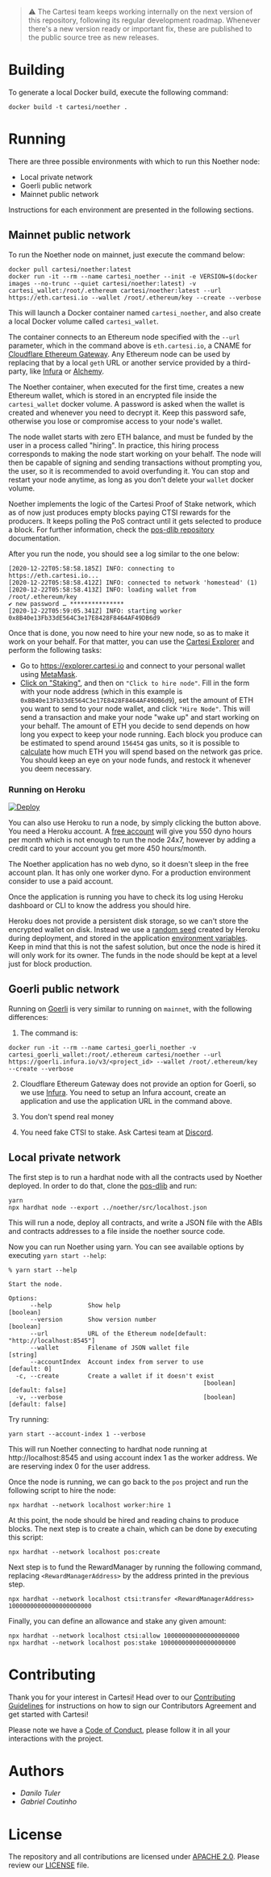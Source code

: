 > :warning: The Cartesi team keeps working internally on the next version of this repository, following its regular development roadmap. Whenever there's a new version ready or important fix, these are published to the public source tree as new releases.

# Building

To generate a local Docker build, execute the following command:

```
docker build -t cartesi/noether .
```

# Running

There are three possible environments with which to run this Noether node:

- Local private network
- Goerli public network
- Mainnet public network

Instructions for each environment are presented in the following sections.

## Mainnet public network

To run the Noether node on mainnet, just execute the command below:

```
docker pull cartesi/noether:latest
docker run -it --rm --name cartesi_noether --init -e VERSION=$(docker images --no-trunc --quiet cartesi/noether:latest) -v cartesi_wallet:/root/.ethereum cartesi/noether:latest --url https://eth.cartesi.io --wallet /root/.ethereum/key --create --verbose
```

This will launch a Docker container named `cartesi_noether`, and also create a local Docker volume called `cartesi_wallet`.

The container connects to an Ethereum node specified with the `--url` parameter, which in the command above is `eth.cartesi.io`, a CNAME for [Cloudflare Ethereum Gateway](https://developers.cloudflare.com/distributed-web/ethereum-gateway). Any Ethereum node can be used by replacing that by a local `geth` URL or another service provided by a third-party, like [Infura](https://infura.io) or [Alchemy](https://alchemyapi.io).

The Noether container, when executed for the first time, creates a new Ethereum wallet, which is stored in an encrypted file inside the `cartesi_wallet` docker volume. A password is asked when the wallet is created and whenever you need to decrypt it. Keep this password safe, otherwise you lose or compromise access to your node's wallet.

The node wallet starts with zero ETH balance, and must be funded by the user in a process called "hiring". In practice, this hiring process corresponds to making the node start working on your behalf. The node will then be capable of signing and sending transactions without prompting you, the user, so it is recommended to avoid overfunding it. You can stop and restart your node anytime, as long as you don't delete your `wallet` docker volume.

Noether implements the logic of the Cartesi Proof of Stake network, which as of now just produces empty blocks paying CTSI rewards for the producers. It keeps polling the PoS contract until it gets selected to produce a block. For further information, check the [pos-dlib repository](https://github.com/cartesi/pos-dlib) documentation.

After you run the node, you should see a log similar to the one below:

```
[2020-12-22T05:58:58.185Z] INFO: connecting to https://eth.cartesi.io...
[2020-12-22T05:58:58.412Z] INFO: connected to network 'homestead' (1)
[2020-12-22T05:58:58.413Z] INFO: loading wallet from /root/.ethereum/key
✔ new password … ***************
[2020-12-22T05:59:05.341Z] INFO: starting worker 0x8B40e13Fb33dE564C3e17E8428F8464AF49DB6d9
```

Once that is done, you now need to hire your new node, so as to make it work on your behalf.
For that matter, you can use the [Cartesi Explorer](https://explorer.cartesi.io) and perform the following tasks:

- Go to https://explorer.cartesi.io and connect to your personal wallet using [MetaMask](https://metamask.io).
- [Click on "Staking"](https://explorer.cartesi.io/staking), and then on `"Click to hire node"`. Fill in the form with your node address (which in this example is `0x8B40e13Fb33dE564C3e17E8428F8464AF49DB6d9`), set the amount of ETH you want to send to your node wallet, and click `"Hire Node"`. This will send a transaction and make your node "wake up" and start working on your behalf. The amount of ETH you decide to send depends on how long you expect to keep your node running. Each block you produce can be estimated to spend around `156454` gas units, so it is possible to [calculate](https://ethgasstation.info/calculatorTxV.php) how much ETH you will spend based on the network gas price. You should keep an eye on your node funds, and restock it whenever you deem necessary.

### Running on Heroku

[![Deploy](https://www.herokucdn.com/deploy/button.svg)](https://heroku.com/deploy?template=https://github.com/cartesi-corp/noether/tree/feature/heroku)

You can also use Heroku to run a node, by simply clicking the button above.
You need a Heroku account. A [free account](https://www.heroku.com/pricing) will give you 550 dyno hours per month which is not enough to run the node 24x7, however by adding a credit card to your account you get more 450 hours/month.

The Noether application has no web dyno, so it doesn't sleep in the free account plan. It has only one worker dyno.
For a production environment consider to use a paid account.

Once the application is running you have to check its log using Heroku dashboard or CLI to know the address you should hire.

Heroku does not provide a persistent disk storage, so we can't store the encrypted wallet on disk. Instead we use a [random seed](https://devcenter.heroku.com/articles/app-json-schema#env) created by Heroku during deployment, and stored in the application [environment variables](https://devcenter.heroku.com/articles/config-vars). Keep in mind that this is not the safest solution, but once the node is hired it will only work for its owner. The funds in the node should be kept at a level just for block production.

## Goerli public network

Running on [Goerli](https://goerli.net) is very similar to running on `mainnet`, with the following differences:

1) The command is:

```
docker run -it --rm --name cartesi_goerli_noether -v cartesi_goerli_wallet:/root/.ethereum cartesi/noether --url https://goerli.infura.io/v3/<project_id> --wallet /root/.ethereum/key --create --verbose
```

2) Cloudflare Ethereum Gateway does not provide an option for Goerli, so we use [Infura](https://infura.io). You need to setup an Infura account, create an application and use the application URL in the command above.

3) You don't spend real money

4) You need fake CTSI to stake. Ask Cartesi team at [Discord](https://discord.gg/n85Msyp).

## Local private network

The first step is to run a hardhat node with all the contracts used by Noether deployed.
In order to do that, clone the [pos-dlib](http://github.com/cartesi-corp/pos-dlib/) and run:

```
yarn
npx hardhat node --export ../noether/src/localhost.json
```

This will run a node, deploy all contracts, and write a JSON file with the ABIs and contracts addresses to a file inside the noether source code.

Now you can run Noether using yarn. You can see available options by executing `yarn start --help`:

```
% yarn start --help

Start the node.

Options:
      --help          Show help                                        [boolean]
      --version       Show version number                              [boolean]
      --url           URL of the Ethereum node[default: "http://localhost:8545"]
      --wallet        Filename of JSON wallet file                      [string]
      --accountIndex  Account index from server to use              [default: 0]
  -c, --create        Create a wallet if it doesn't exist
                                                      [boolean] [default: false]
  -v, --verbose                                       [boolean] [default: false]
```

Try running:

```
yarn start --account-index 1 --verbose
```

This will run Noether connecting to hardhat node running at http://localhost:8545 and using account index 1 as the worker address.
We are reserving index 0 for the user address.

Once the node is running, we can go back to the `pos` project and run the following script to hire the node:

```
npx hardhat --network localhost worker:hire 1
```

At this point, the node should be hired and reading chains to produce blocks.
The next step is to create a chain, which can be done by executing this script:

```
npx hardhat --network localhost pos:create
```

Next step is to fund the RewardManager by running the following command, replacing `<RewardManagerAddress>` by the address printed in the previous step.

```
npx hardhat --network localhost ctsi:transfer <RewardManagerAddress> 10000000000000000000000
```

Finally, you can define an allowance and stake any given amount:

```
npx hardhat --network localhost ctsi:allow 100000000000000000000
npx hardhat --network localhost pos:stake 100000000000000000000
```

# Contributing

Thank you for your interest in Cartesi! Head over to our [Contributing Guidelines](CONTRIBUTING.md) for instructions on how to sign our Contributors Agreement and get started with
Cartesi!

Please note we have a [Code of Conduct](CODE_OF_CONDUCT.md), please follow it in all your interactions with the project.

# Authors

* *Danilo Tuler*
* *Gabriel Coutinho*

# License

The repository and all contributions are licensed under
[APACHE 2.0](https://www.apache.org/licenses/LICENSE-2.0). Please review our [LICENSE](LICENSE) file.
